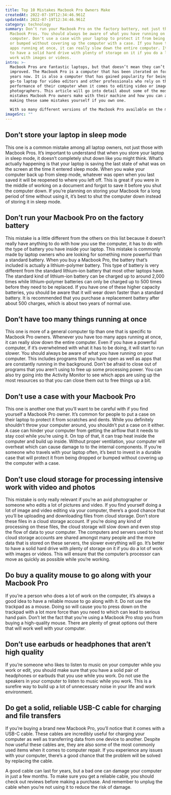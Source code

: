 ```yaml
---
title: Top 10 Mistakes Macbook Pro Owners Make
createdAt: 2022-07-19T12:34:46.961Z
updatedAt: 2022-07-19T12:34:46.961Z
category: technology
summary: Don’t run your Macbook Pro on the factory battery, not just those with
  Macbook Pros. You should always be aware of what you have running on your
  computer. Don't use a case with your laptop to protect it from being dropped
  or bumped without covering up the computer with a case. If you have too many
  apps running at once, it can really slow down the entire computer. It’s better
  to have a solid hard drive with plenty of storage on it if you do a lot of
  work with images or videos.
intro: >-
  Macbook Pros are fantastic laptops, but that doesn’t mean they can’t be
  improved. The Macbook Pro is a computer that has been iterated on for many
  years now. It is also a computer that has gained popularity for being the
  go-to laptop for video editors and other professionals who rely on the
  performance of their computer when it comes to editing video or images, like
  photographers. This article will go into detail about some of the most common
  mistakes Macbook Pro owners make with their machine and how you can avoid
  making these same mistakes yourself if you own one.

  With so many different versions of the Macbook Pro available on the market right now, it’s easy to get confused about which features you need as an owner of this device and which ones you don’t. Here are some tips and tricks to keep in mind if you own a Macbook Pro:
imageSrc: ""
---
```


## Don’t store your laptop in sleep mode

This one is a common mistake among all laptop owners, not just those with Macbook Pros. It’s important to understand that when you store your laptop in sleep mode, it doesn’t completely shut down like you might think. What’s actually happening is that your laptop is saving the last state of what was on the screen at the time it entered sleep mode.
When you wake your computer back up from sleep mode, whatever was open when you last saved it will be reopened to where you left off. This is great if you were in the middle of working on a document and forgot to save it before you shut the computer down.
If you’re planning on storing your Macbook for a long period of time without using it, it’s best to shut the computer down instead of storing it in sleep mode.

## Don’t run your Macbook Pro on the factory battery

This mistake is a little different from the others on this list because it doesn’t really have anything to do with how you use the computer, it has to do with the type of battery you have inside your laptop. This mistake is commonly made by laptop owners who are looking for something more powerful than a standard battery.
When you buy a Macbook Pro, the battery that’s included is actually a lithium-polymer battery. This type of battery is very different from the standard lithium-ion battery that most other laptops have. The standard kind of lithium-ion battery can be charged up to around 2,000 times while lithium-polymer batteries can only be charged up to 500 times before they need to be replaced.
If you have one of these higher capacity batteries, you should be aware that it will wear down faster than a standard battery. It is recommended that you purchase a replacement battery after about 500 charges, which is about two years of normal use.

## Don’t have too many things running at once

This one is more of a general computer tip than one that is specific to Macbook Pro owners. Whenever you have too many apps running at once, it can really slow down the entire computer. Even if you have a powerful computer, if it’s overwhelmed with what it has to be doing, it will start to run slower.
You should always be aware of what you have running on your computer. This includes programs that you have open as well as apps that are constantly running in the background.
Don’t be afraid to close out of programs that you aren’t using to free up some processing power. You can also try going into the Activity Monitor to see which apps are using up the most resources so that you can close them out to free things up a bit.

## Don’t use a case with your Macbook Pro

This one is another one that you’ll want to be careful with if you find yourself a Macbook Pro owner. It’s common for people to put a case on their laptop to protect it from scratches and dents. While you definitely shouldn’t throw your computer around, you shouldn’t put a case on it either.
A case can hinder your computer from getting the airflow that it needs to stay cool while you’re using it. On top of that, it can trap heat inside the computer and build up inside.
Without proper ventilation, your computer will overheat which can cause damage to to the internal components.
If you’re someone who travels with your laptop often, it’s best to invest in a durable case that will protect it from being dropped or bumped without covering up the computer with a case.

## Don’t use cloud storage for processing intensive work with video and photos

This mistake is only really relevant if you’re an avid photographer or someone who edits a lot of pictures and video. If you find yourself doing a lot of image and video editing via your computer, there’s a good chance that you’ll be uploading and downloading files from cloud storage.
Don’t store these files in a cloud storage account. If you’re doing any kind of processing on these files, the cloud storage will slow down and even stop the flow of data to your computer.
The computers and servers used to host cloud storage accounts are shared amongst many people and the more data that is stored on these servers, the slower everything will go.
It’s better to have a solid hard drive with plenty of storage on it if you do a lot of work with images or videos. This will ensure that the computer’s processor can move as quickly as possible while you’re working.

## Do buy a quality mouse to go along with your Macbook Pro

If you’re a person who does a lot of work on the computer, it’s always a good idea to have a reliable mouse to go along with it.
Do not use the trackpad as a mouse. Doing so will cause you to press down on the trackpad with a lot more force than you need to which can lead to serious hand pain.
Don’t let the fact that you’re using a Macbook Pro stop you from buying a high-quality mouse. There are plenty of great options out there that will work well with your computer.

## Don’t use earbuds or headphones that aren’t high quality

If you’re someone who likes to listen to music on your computer while you work or edit, you should make sure that you have a solid pair of headphones or earbuds that you use while you work.
Do not use the speakers in your computer to listen to music while you work. This is a surefire way to build up a lot of unnecessary noise in your life and work environment.

## Do get a solid, reliable USB-C cable for charging and file transfers

If you’re buying a brand new Macbook Pro, you’ll notice that it comes with a USB-C cable. These cables are incredibly useful for charging your computer as well as transferring data from one device to another.
Despite how useful these cables are, they are also some of the most commonly used items when it comes to computer repair. If you experience any issues with your computer, there’s a good chance that the problem will be solved by replacing the cable.

A good cable can last for years, but a bad one can damage your computer in just a few months. To make sure you get a reliable cable, you should check out reviews before making a purchase. And remember to unplug the cable when you’re not using it to reduce the risk of damage.
